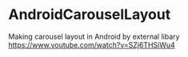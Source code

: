 # AndroidCarouselLayout
Making carousel layout in Android by external libary
https://www.youtube.com/watch?v=SZj6THSiWu4

